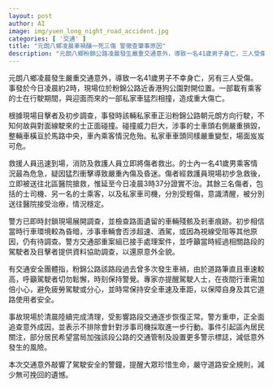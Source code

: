 ```yaml
---
layout: post
author: AI
image: img/yuen_long_night_road_accident.jpg
categories: [ '交通' ]
title: "元朗八鄉凌晨車禍釀一死三傷 警徹查肇事原因"
description: "元朗八鄉粉錦公路凌晨發生嚴重交通意外，導致一名41歲男子身亡，三人受傷送院。涉事的士與私家車迎頭相撞，事故原因有待深入調查。警方已封鎖現場搜證，呼籲目擊者提供資料，居民促加強該路段安全措施。"
---
```

元朗八鄉凌晨發生嚴重交通意外，導致一名41歲男子不幸身亡，另有三人受傷。事發於今日凌晨約2時，現場位於粉錦公路近香港狗公園對開位置。一部載有乘客的士在行駛期間，與迎面而來的一部私家車猛烈相撞，造成重大傷亡。

根據現場目擊者及初步調查，事發時該輛私家車正沿粉錦公路朝元朗方向行駛，不知何故與對面線駛來的士正面碰撞。碰撞威力巨大，涉事的士車頭右側嚴重損毀，整輛車橫亘於馬路中央，車內乘客情況危殆。私家車車頭同樣嚴重變型，場面岌岌可危。

救援人員迅速到場，消防及救護人員立即將傷者救出。的士內一名41歲男乘客情況最為危急，疑因猛烈衝擊導致嚴重內傷及昏迷。傷者經救護員現場初步急救後，立即被送往北區醫院搶救，惟延至今日凌晨3時37分證實不治。其餘三名傷者，包括的士司機、另一名的士乘客，以及私家車司機，分別受輕傷，意識清醒，被分別送往醫院接受治療，情況穩定。

警方已即時封鎖現場展開調查，並檢查路面遺留的車輛殘骸及剎車痕跡。初步相信當時行車環境較為昏暗，涉事車輛會否涉超速、酒駕，或因為視線受阻等其他原因，仍有待調查。警方交通部重案組已接手處理案件，並呼籲當時經過相關路段的駕駛者及目擊者提供資料協助調查，以還原意外全貌。

有交通安全團體指，粉錦公路該路段過去曾多次發生車禍，由於道路筆直且車速較高，呼籲駕駛者切勿鬆懈，時刻保持警覺。專家亦提醒駕駛人士，在夜間行車需加倍小心，避免疲勞駕駛或分心，並時常保持安全車速及車距，以保障自身及其它道路使用者安全。

事故現場於清晨陸續完成清理，受影響路段交通逐步恢復正常。警方重申，正全面追查意外成因，並表示不排除會針對涉事司機採取進一步行動。事件引起區內居民關注，部分居民希望當局加強該段公路的交通管制及設置更多警示標誌，減低意外發生的風險。

本次交通意外敲響了駕駛安全的警鐘，提醒大眾珍惜生命，嚴守道路安全規則，減少無可挽回的遺憾。